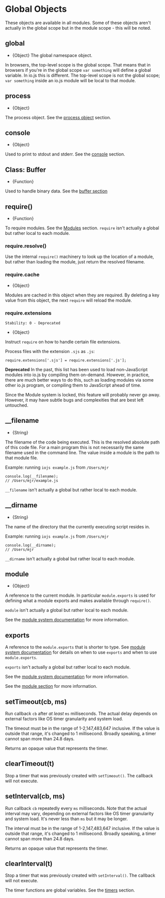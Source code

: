 # Global Objects

<!-- type=misc -->

These objects are available in all modules. Some of these objects aren't actually in the global scope but in the module scope - this will be noted.

## global

<!-- type=global -->

  * {Object} The global namespace object.

In browsers, the top-level scope is the global scope. That means that in browsers if you're in the global scope `var something` will define a global variable. In io.js this is different. The top-level scope is not the global scope; `var something` inside an io.js module will be local to that module.

## process

<!-- type=global -->

  * {Object}

The process object. See the [process object](process.html#process_process) section.

## console

<!-- type=global -->

  * {Object}

Used to print to stdout and stderr. See the [console](console.html) section.

## Class: Buffer

<!-- type=global -->

  * {Function}

Used to handle binary data. See the [buffer section](buffer.html)

## require()

<!-- type=var -->

  * {Function}

To require modules. See the [Modules](modules.html#modules_modules) section. `require` isn't actually a global but rather local to each module.

### require.resolve()

Use the internal `require()` machinery to look up the location of a module, but rather than loading the module, just return the resolved filename.

### require.cache

  * {Object}

Modules are cached in this object when they are required. By deleting a key value from this object, the next `require` will reload the module.

### require.extensions

    Stability: 0 - Deprecated
    

  * {Object}

Instruct `require` on how to handle certain file extensions.

Process files with the extension `.sjs` as `.js`:

    require.extensions['.sjs'] = require.extensions['.js'];
    

**Deprecated** In the past, this list has been used to load non-JavaScript modules into io.js by compiling them on-demand. However, in practice, there are much better ways to do this, such as loading modules via some other io.js program, or compiling them to JavaScript ahead of time.

Since the Module system is locked, this feature will probably never go away. However, it may have subtle bugs and complexities that are best left untouched.

## __filename

<!-- type=var -->

  * {String}

The filename of the code being executed. This is the resolved absolute path of this code file. For a main program this is not necessarily the same filename used in the command line. The value inside a module is the path to that module file.

Example: running `iojs example.js` from `/Users/mjr`

    console.log(__filename);
    // /Users/mjr/example.js
    

`__filename` isn't actually a global but rather local to each module.

## __dirname

<!-- type=var -->

  * {String}

The name of the directory that the currently executing script resides in.

Example: running `iojs example.js` from `/Users/mjr`

    console.log(__dirname);
    // /Users/mjr
    

`__dirname` isn't actually a global but rather local to each module.

## module

<!-- type=var -->

  * {Object}

A reference to the current module. In particular `module.exports` is used for defining what a module exports and makes available through `require()`.

`module` isn't actually a global but rather local to each module.

See the [module system documentation](modules.html) for more information.

## exports

<!-- type=var -->

A reference to the `module.exports` that is shorter to type. See [module system documentation](modules.html) for details on when to use `exports` and when to use `module.exports`.

`exports` isn't actually a global but rather local to each module.

See the [module system documentation](modules.html) for more information.

See the [module section](modules.html) for more information.

## setTimeout(cb, ms)

Run callback `cb` after *at least* `ms` milliseconds. The actual delay depends on external factors like OS timer granularity and system load.

The timeout must be in the range of 1-2,147,483,647 inclusive. If the value is outside that range, it's changed to 1 millisecond. Broadly speaking, a timer cannot span more than 24.8 days.

Returns an opaque value that represents the timer.

## clearTimeout(t)

Stop a timer that was previously created with `setTimeout()`. The callback will not execute.

## setInterval(cb, ms)

Run callback `cb` repeatedly every `ms` milliseconds. Note that the actual interval may vary, depending on external factors like OS timer granularity and system load. It's never less than `ms` but it may be longer.

The interval must be in the range of 1-2,147,483,647 inclusive. If the value is outside that range, it's changed to 1 millisecond. Broadly speaking, a timer cannot span more than 24.8 days.

Returns an opaque value that represents the timer.

## clearInterval(t)

Stop a timer that was previously created with `setInterval()`. The callback will not execute.

<!--type=global-->

The timer functions are global variables. See the [timers](timers.html) section.